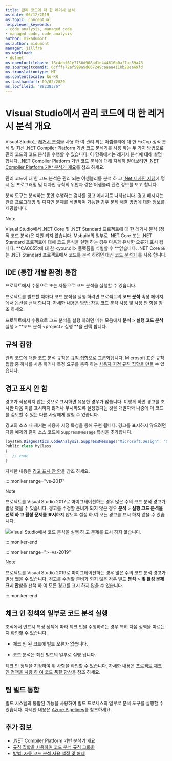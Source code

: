 ```yaml
---
title: 관리 코드에 대 한 레거시 분석
ms.date: 06/12/2019
ms.topic: conceptual
helpviewer_keywords:
- code analysis, managed code
- managed code, code analysis
author: mikadumont
ms.author: midumont
manager: jillfra
ms.workload:
- dotnet
ms.openlocfilehash: 18c4ebf61e7136d908ad1e444616b0af7ac59a48
ms.sourcegitcommit: 6cfffa72af599a9d667249caaaa411bb28ea69fd
ms.translationtype: MT
ms.contentlocale: ko-KR
ms.lasthandoff: 09/02/2020
ms.locfileid: "88238376"
---
```

# <a name="overview-of-legacy-analysis-for-managed-code-in-visual-studio"></a>Visual Studio에서 관리 코드에 대 한 레거시 분석 개요

Visual Studio는 [레거시 분석](../code-quality/walkthrough-analyzing-managed-code-for-code-defects.md)을 사용 하 여 관리 되는 어셈블리에 대 한 FxCop 정적 분석 및 최신 .NET Compiler Platform 기반 [코드 분석기](../code-quality/roslyn-analyzers-overview.md)를 사용 하는 두 가지 방법으로 관리 코드의 코드 분석을 수행할 수 있습니다. 이 항목에서는 레거시 분석에 대해 설명 합니다. .NET Compiler Platform 기반 코드 분석에 대해 자세히 알아보려면 [.NET Compiler Platform 기반 분석기 개요](../code-quality/roslyn-analyzers-overview.md)를 참조 하세요.

관리 코드에 대 한 코드 분석은 관리 되는 어셈블리를 분석 하 고 [.Net 디자인 지침](/dotnet/standard/design-guidelines/)에 명시 된 프로그래밍 및 디자인 규칙의 위반과 같은 어셈블리 관련 정보를 보고 합니다.

분석 도구는 분석하는 동안 수행하는 검사를 경고 메시지로 나타냅니다. 경고 메시지는 관련 프로그래밍 및 디자인 문제를 식별하며 가능한 경우 문제 해결 방법에 대한 정보를 제공합니다.

> [!NOTE]
> Visual Studio에서 .NET Core 및 .NET Standard 프로젝트에 대 한 레거시 분석 (정적 코드 분석)은 지원 되지 않습니다. Msbuild의 일부로 .NET Core 또는 .NET Standard 프로젝트에 대해 코드 분석을 실행 하는 경우 다음과 유사한 오류가 표시 됩니다. **CA0055:에 대 한 \<your.dll> 플랫폼을 식별할 수 **없습니다. .NET Core 또는 .NET Standard 프로젝트에서 코드를 분석 하려면 대신 [코드 분석기](../code-quality/roslyn-analyzers-overview.md) 를 사용 합니다.

## <a name="ide-integrated-development-environment-integration"></a>IDE (통합 개발 환경) 통합

프로젝트에서 수동으로 또는 자동으로 코드 분석을 실행할 수 있습니다.

프로젝트를 빌드할 때마다 코드 분석을 실행 하려면 프로젝트의 **코드 분석** 속성 페이지에서 옵션을 선택 합니다. 자세한 내용은 [방법: 자동 코드 분석 사용 및 사용 안 함](../code-quality/how-to-enable-and-disable-automatic-code-analysis-for-managed-code.md)을 참조 하세요.

프로젝트에서 수동으로 코드 분석을 실행 하려면 메뉴 모음에서 **분석**  >  **실행 코드 분석**실행  >  **코드 분석 \<project> 실행 **을 선택 합니다.

## <a name="rule-sets"></a>규칙 집합

관리 코드에 대한 코드 분석 규칙은 [규칙 집합](../code-quality/using-rule-sets-to-group-code-analysis-rules.md)으로 그룹화됩니다. Microsoft 표준 규칙 집합 중 하나를 사용 하거나 특정 요구를 충족 하는 [사용자 지정 규칙 집합을 만들](../code-quality/how-to-create-a-custom-rule-set.md) 수 있습니다.

## <a name="suppress-warnings"></a>경고 표시 안 함

경고가 적용되지 않는 것으로 표시하면 유용한 경우가 많습니다. 이렇게 하면 경고를 조사한 다음 이를 표시하지 않거나 무시하도록 설정했다는 것을 개발자와 나중에 이 코드를 검토할 수 있는 다른 사람에게 알릴 수 있습니다.

경고의 소스 내 제거는 사용자 지정 특성을 통해 구현 됩니다. 경고를 표시하지 않으려면 다음 예제와 같이 소스 코드에 `SuppressMessage` 특성을 추가합니다.

```csharp
[System.Diagnostics.CodeAnalysis.SuppressMessage("Microsoft.Design", "CA1039:ListsAreStrongTyped")]
Public class MyClass
{
   // code
}
```

자세한 내용은 [경고 표시 안 함](../code-quality/in-source-suppression-overview.md)을 참조 하세요.

::: moniker range="vs-2017"

> [!NOTE]
> 프로젝트를 Visual Studio 2017로 마이그레이션하는 경우 많은 수의 코드 분석 경고가 발생 했을 수 있습니다. 경고를 수정할 준비가 되지 않은 경우 **분석**  >  **실행 코드 분석을 선택 하 고 활성 문제를 표시**하지 않도록 설정 하 여 모든 경고를 표시 하지 않을 수 있습니다.
>
> ![Visual Studio에서 코드 분석을 실행 하 고 문제를 표시 하지 않습니다.](media/suppress-active-issues.png)

::: moniker-end

::: moniker range=">=vs-2019"

> [!NOTE]
> 프로젝트를 Visual Studio 2019로 마이그레이션하는 경우 많은 수의 코드 분석 경고가 발생 했을 수 있습니다. 경고를 수정할 준비가 되지 않은 경우 빌드 **분석**  >  **및 활성 문제 표시 안**함을 선택 하 여 모든 경고를 표시 하지 않을 수 있습니다.

::: moniker-end

## <a name="run-code-analysis-as-part-of-check-in-policy"></a>체크 인 정책의 일부로 코드 분석 실행

조직에서 반드시 특정 정책에 따라 체크 인을 수행하려는 경우 특히 다음 정책을 따르는지 확인할 수 있습니다.

- 체크 인 된 코드에 빌드 오류가 없습니다.

- 코드 분석은 최신 빌드의 일부로 실행 됩니다.

체크 인 정책을 지정하여 위 사항을 확인할 수 있습니다. 자세한 내용은 [프로젝트 체크 인 정책을 사용 하 여 코드 품질 향상](../code-quality/how-to-create-or-update-standard-code-analysis-check-in-policies.md)을 참조 하세요.

## <a name="team-build-integration"></a>팀 빌드 통합

빌드 시스템의 통합된 기능을 사용하여 빌드 프로세스의 일부로 분석 도구를 실행할 수 있습니다. 자세한 내용은 [Azure Pipelines](/azure/devops/pipelines/index?view=vsts)를 참조하세요.

## <a name="see-also"></a>추가 정보

- [.NET Compiler Platform 기반 분석기 개요](../code-quality/roslyn-analyzers-overview.md)
- [규칙 집합을 사용하여 코드 분석 규칙 그룹화](../code-quality/using-rule-sets-to-group-code-analysis-rules.md)
- [방법: 자동 코드 분석 사용 설정 및 해제](../code-quality/how-to-enable-and-disable-automatic-code-analysis-for-managed-code.md)

